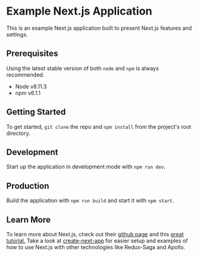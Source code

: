 # Example Next.js Application

This is an example Next.js application built to present Next.js features and settings.

## Prerequisites

Using the latest stable version of both `node` and `npm` is always recommended.

- Node v8.11.3
- npm v6.1.1 

## Getting Started

To get started, `git clone` the repo and `npm install` from the project's root directory.

## Development

Start up the application in development mode with `npm run dev`.

## Production

Build the application with `npm run build` and start it with `npm start`.

## Learn More

To learn more about Next.js, check out their [github page](https://github.com/zeit/next.js/) and this [great tutorial.](https://nextjs.org/learn) Take a look at [create-next-app](https://github.com/segmentio/create-next-app) for easier setup and examples of how to use Next.js with other technologies like Redux-Saga and Apollo.
